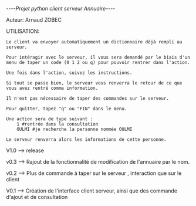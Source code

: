 -_-_-_-Projet python client serveur Annuaire-_-_-_-

Auteur: Arnaud ZOBEC

UTILISATION:

	Le client va envoyer automatiquement un dictionnaire déjà rempli au serveur.
	
	Pour intéragir avec le serveur, il vous sera demandé par le biais d'un menu de taper un code (0 1 2 ou q) pour pouvoir rentrer dans l'action.

	Une fois dans l'action, suivez les instructions.

	Si tout se passe bien, le serveur vous renverra le retour de ce que vous avez rentré comme information.

	Il n'est pas nécessaire de taper des commandes sur le serveur.

	Pour quitter, tapez "q" ou "FIN" dans le menu.

	Une action sera de type suivant :
		1 #rentrée dans la consultation
		OULMI #je recherche la personne nommée OULMI

	Le serveur renverra alors les informations de cette personne.



V1.0 --> release

v0.3 --> Rajout de la fonctionnalité de modification de l'annuaire par le nom.

v0.2 --> Plus de commande à taper sur le serveur , interaction que sur le client

V0.1 --> Création de l'interface client serveur, ainsi que des commande d'ajout et de consultation
